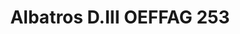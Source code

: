 ---
title: "Albatros D.III OEFFAG 253"
price: 1750 
desc: "WEEKEND EDITION, Albatros D.III OEFFAG 253, razmera: 1/48"
img_path: "/assets/img/84152.jpg"
brand: EDUARD
available: false
special_offer: false
new: false
soon: false
cat: "Plasticne-Makete"
subcat: "PM-EDUARD"
subsubcat: ""
sifra: "84152"
---